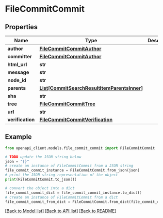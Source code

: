 # FileCommitCommit


## Properties

Name | Type | Description | Notes
------------ | ------------- | ------------- | -------------
**author** | [**FileCommitCommitAuthor**](FileCommitCommitAuthor.md) |  | [optional] 
**committer** | [**FileCommitCommitAuthor**](FileCommitCommitAuthor.md) |  | [optional] 
**html_url** | **str** |  | [optional] 
**message** | **str** |  | [optional] 
**node_id** | **str** |  | [optional] 
**parents** | [**List[CommitSearchResultItemParentsInner]**](CommitSearchResultItemParentsInner.md) |  | [optional] 
**sha** | **str** |  | [optional] 
**tree** | [**FileCommitCommitTree**](FileCommitCommitTree.md) |  | [optional] 
**url** | **str** |  | [optional] 
**verification** | [**FileCommitCommitVerification**](FileCommitCommitVerification.md) |  | [optional] 

## Example

```python
from openapi_client.models.file_commit_commit import FileCommitCommit

# TODO update the JSON string below
json = "{}"
# create an instance of FileCommitCommit from a JSON string
file_commit_commit_instance = FileCommitCommit.from_json(json)
# print the JSON string representation of the object
print(FileCommitCommit.to_json())

# convert the object into a dict
file_commit_commit_dict = file_commit_commit_instance.to_dict()
# create an instance of FileCommitCommit from a dict
file_commit_commit_from_dict = FileCommitCommit.from_dict(file_commit_commit_dict)
```
[[Back to Model list]](../README.md#documentation-for-models) [[Back to API list]](../README.md#documentation-for-api-endpoints) [[Back to README]](../README.md)



